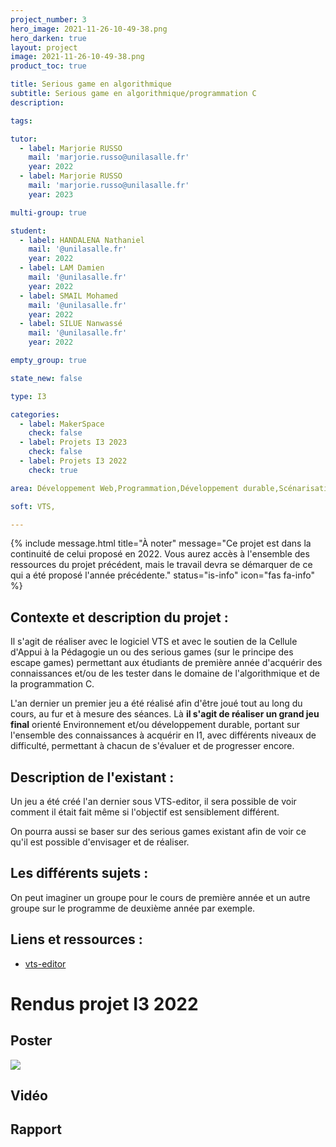 ```yaml
---
project_number: 3
hero_image: 2021-11-26-10-49-38.png
hero_darken: true
layout: project
image: 2021-11-26-10-49-38.png
product_toc: true

title: Serious game en algorithmique
subtitle: Serious game en algorithmique/programmation C
description: 

tags: 

tutor: 
  - label: Marjorie RUSSO
    mail: 'marjorie.russo@unilasalle.fr'
    year: 2022
  - label: Marjorie RUSSO
    mail: 'marjorie.russo@unilasalle.fr'
    year: 2023

multi-group: true

student:
  - label: HANDALENA Nathaniel
    mail: '@unilasalle.fr'
    year: 2022
  - label: LAM Damien
    mail: '@unilasalle.fr'
    year: 2022
  - label: SMAIL Mohamed
    mail: '@unilasalle.fr'
    year: 2022
  - label: SILUE Nanwassé
    mail: '@unilasalle.fr'
    year: 2022

empty_group: true

state_new: false

type: I3

categories:
  - label: MakerSpace
    check: false
  - label: Projets I3 2023
    check: false
  - label: Projets I3 2022
    check: true

area: Développement Web,Programmation,Développement durable,Scénarisation

soft: VTS,

---
```


{% 
include message.html 
title="À noter" 
message="Ce projet est dans la continuité de celui proposé en 2022. Vous aurez accès à l'ensemble des ressources du projet précédent, mais le travail devra se démarquer de ce qui a été proposé l'année précédente."
status="is-info" 
icon="fas fa-info" 
%}
## Contexte et description du projet  :

Il s'agit de réaliser avec le logiciel VTS et avec le soutien de la Cellule d'Appui à la Pédagogie un ou des serious games (sur le principe des escape games) permettant aux étudiants de première année d'acquérir des connaissances et/ou de les tester dans le domaine de l'algorithmique et de la programmation C.

L'an dernier un premier jeu a été réalisé afin d'être joué tout au long du cours, au fur et à mesure des séances. Là **il s'agit de réaliser un grand jeu final** orienté Environnement et/ou développement durable, portant sur l'ensemble des connaissances à acquérir en I1, avec différents niveaux de difficulté, permettant à chacun de s'évaluer et de progresser encore.

## Description de l'existant :

Un jeu a été créé l'an dernier sous VTS-editor, il sera possible de voir comment il était fait même si l'objectif est sensiblement différent.

On pourra aussi se baser sur des serious games existant afin de voir ce qu'il est possible d'envisager et de réaliser.

## Les différents sujets :

On peut imaginer un groupe pour le cours de première année et un autre groupe sur le programme de deuxième année par exemple.

## Liens et ressources :

- [vts-editor](https://seriousfactory.com/logiciel-auteur-vts-editor/)

# Rendus projet I3 2022

## Poster

![](Groupe_n3.png)

## Vidéo

## Rapport
